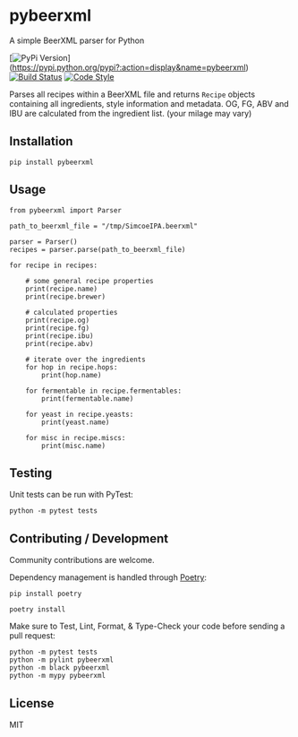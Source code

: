 # pybeerxml

A simple BeerXML parser for Python

[![PyPi Version](https://img.shields.io/pypi/v/pybeerxml.svg?style=flat-square)]
(https://pypi.python.org/pypi?:action=display&name=pybeerxml)
[![Build Status](https://img.shields.io/github/workflow/status/hotzenklotz/pybeerxml/test-and-lint)](https://github.com/hotzenklotz/pybeerxml/actions?query=workflow%3A%22Test+and+branch%3Amaster+)
[![Code Style](https://img.shields.io/badge/code%20style-black-000000.svg)](https://github.com/psf/black)


Parses all recipes within a BeerXML file and returns `Recipe` objects containing all ingredients,
style information and metadata. OG, FG, ABV and IBU are calculated from the ingredient list. (your
milage may vary)

## Installation

```
pip install pybeerxml
```

## Usage

```
from pybeerxml import Parser

path_to_beerxml_file = "/tmp/SimcoeIPA.beerxml"

parser = Parser()
recipes = parser.parse(path_to_beerxml_file)

for recipe in recipes:

    # some general recipe properties
    print(recipe.name)
    print(recipe.brewer)

    # calculated properties
    print(recipe.og)
    print(recipe.fg)
    print(recipe.ibu)
    print(recipe.abv)

    # iterate over the ingredients
    for hop in recipe.hops:
        print(hop.name)

    for fermentable in recipe.fermentables:
        print(fermentable.name)

    for yeast in recipe.yeasts:
        print(yeast.name)
        
    for misc in recipe.miscs:
        print(misc.name)
```

## Testing

Unit tests can be run with PyTest:

```
python -m pytest tests
```

## Contributing / Development
Community contributions are welcome.

Dependency management is handled through [Poetry](https://python-poetry.org/):

```
pip install poetry

poetry install
```

Make sure to Test, Lint, Format, & Type-Check your code before sending a pull request:
```
python -m pytest tests
python -m pylint pybeerxml
python -m black pybeerxml
python -m mypy pybeerxml
```

## License

MIT
